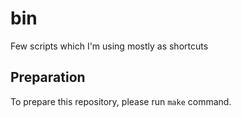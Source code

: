 # bin

Few scripts which I'm using mostly as shortcuts

## Preparation
To prepare this repository, please run `make` command.

